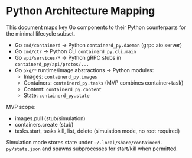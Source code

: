 # Python Architecture Mapping

This document maps key Go components to their Python counterparts for the minimal lifecycle subset.

- Go `cmd/containerd` -> Python `containerd_py.daemon` (grpc aio server)
- Go `cmd/ctr` -> Python CLI `containerd_py.cli.main`
- Go `api/services/*` -> Python gRPC stubs in `containerd_py/api/protos/...`
- Go `pkg/*` runtime/image abstractions -> Python modules:
  - Images: `containerd_py.images`
  - Containers: `containerd_py.tasks` (MVP combines container+task)
  - Content: `containerd_py.content`
  - State: `containerd_py.state`

MVP scope:
- images.pull (stub/simulation)
- containers.create (stub)
- tasks.start, tasks.kill, list, delete (simulation mode, no root required)

Simulation mode stores state under `~/.local/share/containerd-py/state.json` and spawns subprocesses for start/kill when permitted.

